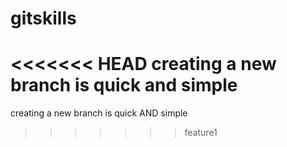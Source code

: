 # gitskills
<<<<<<< HEAD
creating a new branch is quick and simple
=======
creating a new branch is quick AND simple
>>>>>>> feature1
